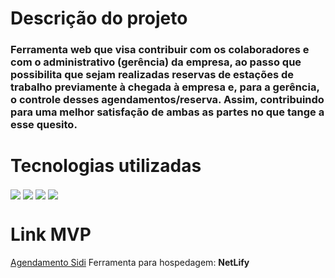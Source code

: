 # Descrição do projeto
<h3> Ferramenta web que visa contribuir com os colaboradores e com o administrativo (gerência) da empresa, ao passo que possibilita que sejam realizadas reservas de estações de trabalho previamente à chegada à empresa e, para a gerência, o controle desses agendamentos/reserva. Assim, contribuindo para uma melhor satisfação de ambas as partes no que tange a esse quesito. 

# Tecnologias utilizadas
<img align="center" src="https://img.shields.io/badge/HTML-239120?style=for-the-badge&logo=html5&logoColor=white">
<img align="center" src="https://img.shields.io/badge/CSS-239120?&style=for-the-badge&logo=css3&logoColor=white">
<img align="center" src="https://img.shields.io/badge/JavaScript-F7DF1E?style=for-the-badge&logo=javascript&logoColor=black">
<img align="center" src="https://img.shields.io/badge/Bootstrap-563D7C?style=for-the-badge&logo=bootstrap&logoColor=white">

# Link MVP
[Agendamento Sidi](https://agendamentosidi.netlify.app/)
Ferramenta para hospedagem: **NetLify**
